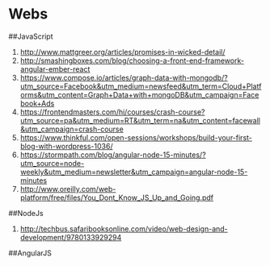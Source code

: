 # Webs

##JavaScript
1. http://www.mattgreer.org/articles/promises-in-wicked-detail/
2. http://smashingboxes.com/blog/choosing-a-front-end-framework-angular-ember-react
3. https://www.compose.io/articles/graph-data-with-mongodb/?utm_source=Facebook&utm_medium=newsfeed&utm_term=Cloud+Platforms&utm_content=Graph+Data+with+mongoDB&utm_campaign=Facebook+Ads
4. https://frontendmasters.com/hi/courses/crash-course?utm_source=pa&utm_medium=RT&utm_term=na&utm_content=facewall&utm_campaign=crash-course
5. https://www.thinkful.com/open-sessions/workshops/build-your-first-blog-with-wordpress-1036/
6. https://stormpath.com/blog/angular-node-15-minutes/?utm_source=node-weekly&utm_medium=newsletter&utm_campaign=angular-node-15-minutes
7. http://www.oreilly.com/web-platform/free/files/You_Dont_Know_JS_Up_and_Going.pdf


##NodeJs
1. http://techbus.safaribooksonline.com/video/web-design-and-development/9780133929294


##AngularJS
